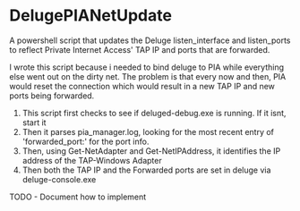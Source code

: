 # DelugePIANetUpdate
A powershell script that updates the Deluge listen_interface and listen_ports to reflect Private Internet Access' TAP IP and ports that are forwarded.

I wrote this script because i needed to bind deluge to PIA while everything else went out on the dirty net. The problem is that every now and then, PIA would reset the connection which would result in a new TAP IP and new ports being forwarded.

  1. This script first checks to see if deluged-debug.exe is running. If it isnt, start it
  2. Then it parses pia_manager.log, looking for the most recent entry of 'forwarded_port:' for the port info.
  3. Then, using Get-NetAdapter and Get-NetIPAddress, it identifies the IP address of the TAP-Windows Adapter
  4. Then both the TAP IP and the Forwarded ports are set in deluge via deluge-console.exe

TODO - Document how to implement
